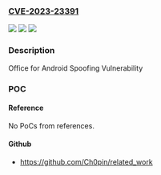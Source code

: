 ### [CVE-2023-23391](https://cve.mitre.org/cgi-bin/cvename.cgi?name=CVE-2023-23391)
![](https://img.shields.io/static/v1?label=Product&message=Microsoft%20Office&color=blue)
![](https://img.shields.io/static/v1?label=Version&message=16.0.1%3C%2016.0.16026.20172%20&color=brighgreen)
![](https://img.shields.io/static/v1?label=Vulnerability&message=Spoofing&color=brighgreen)

### Description

Office for Android Spoofing Vulnerability

### POC

#### Reference
No PoCs from references.

#### Github
- https://github.com/Ch0pin/related_work


